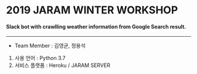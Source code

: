 # 2019 JARAM WINTER WORKSHOP

#### Slack bot with crawlling weather information from Google Search result.

* * *
* Team Member : 김영균, 정용석

1. 사용 언어 : Python 3.7
2. 서비스 플랫폼 : Heroku / JARAM SERVER
